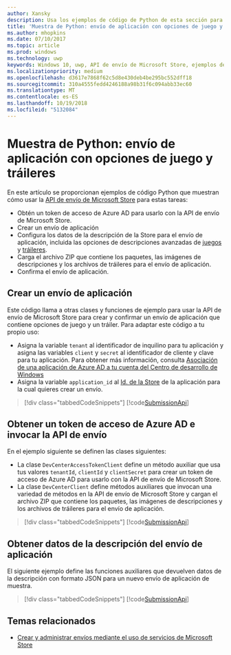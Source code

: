 ```yaml
---
author: Xansky
description: Usa los ejemplos de código de Python de esta sección para obtener más información sobre cómo enviar opciones de juego y tráileres usando la API de envío de Microsoft Store.
title: 'Muestra de Python: envío de aplicación con opciones de juego y tráileres'
ms.author: mhopkins
ms.date: 07/10/2017
ms.topic: article
ms.prod: windows
ms.technology: uwp
keywords: Windows 10, uwp, API de envío de Microsoft Store, ejemplos de código, opciones de juego, tráileres, descripciones avanzadas, python
ms.localizationpriority: medium
ms.openlocfilehash: d3617e7868f62c5d8e430deb4be295bc552dff18
ms.sourcegitcommit: 310a4555fedd4246188a98b31f6c094abb33ec60
ms.translationtype: MT
ms.contentlocale: es-ES
ms.lasthandoff: 10/19/2018
ms.locfileid: "5132084"
---
```

# <a name="python-sample-app-submission-with-game-options-and-trailers"></a>Muestra de Python: envío de aplicación con opciones de juego y tráileres

En este artículo se proporcionan ejemplos de código Python que muestran cómo usar la [API de envío de Microsoft Store](create-and-manage-submissions-using-windows-store-services.md) para estas tareas:

* Obtén un token de acceso de Azure AD para usarlo con la API de envío de Microsoft Store.
* Crear un envío de aplicación
* Configura los datos de la descripción de la Store para el envío de aplicación, incluida las opciones de descripciones avanzadas de [juegos](manage-app-submissions.md#gaming-options-object) y [tráileres](manage-app-submissions.md#trailer-object).
* Carga el archivo ZIP que contiene los paquetes, las imágenes de descripciones y los archivos de tráileres para el envío de aplicación.
* Confirma el envío de aplicación.

<span id="create-app-submission" />

## <a name="create-an-app-submission"></a>Crear un envío de aplicación

Este código llama a otras clases y funciones de ejemplo para usar la API de envío de Microsoft Store para crear y confirmar un envío de aplicación que contiene opciones de juego y un tráiler. Para adaptar este código a tu propio uso:

* Asigna la variable ```tenant``` al identificador de inquilino para tu aplicación y asigna las variables ```client``` y ```secret``` al identificador de cliente y clave para tu aplicación. Para obtener más información, consulta [Asociación de una aplicación de Azure AD a tu cuenta del Centro de desarrollo de Windows](create-and-manage-submissions-using-windows-store-services.md#how-to-associate-an-azure-ad-application-with-your-windows-dev-center-account)
* Asigna la variable ```application_id``` al [Id. de la Store](in-app-purchases-and-trials.md#store-ids) de la aplicación para la cual quieres crear un envío.

> [!div class="tabbedCodeSnippets"]
[!code[SubmissionApi](./code/StoreServicesExamples_SubmissionAdvancedListings/python/CreateAndSubmitAppSubmissionExample.py#L1-L74)]

<span id="token" />

## <a name="obtain-an-azure-ad-access-token-and-invoke-the-submission-api"></a>Obtener un token de acceso de Azure AD e invocar la API de envío

En el ejemplo siguiente se definen las clases siguientes:

* La clase ```DevCenterAccessTokenClient``` define un método auxiliar que usa tus valores ```tenantId```, ```clientId``` y ```clientSecret``` para crear un token de acceso de Azure AD para usarlo con la API de envío de Microsoft Store.
* La clase ```DevCenterClient``` define métodos auxiliares que invocan una variedad de métodos en la API de envío de Microsoft Store y cargan el archivo ZIP que contiene los paquetes, las imágenes de descripciones y los archivos de tráileres para el envío de aplicación.

> [!div class="tabbedCodeSnippets"]
[!code[SubmissionApi](./code/StoreServicesExamples_SubmissionAdvancedListings/python/devcenterclient.py#L1-L126)]

<span id="token" />

## <a name="get-app-submission-listing-data"></a>Obtener datos de la descripción del envío de aplicación

El siguiente ejemplo define las funciones auxiliares que devuelven datos de la descripción con formato JSON para un nuevo envío de aplicación de muestra.

> [!div class="tabbedCodeSnippets"]
[!code[SubmissionApi](./code/StoreServicesExamples_SubmissionAdvancedListings/python/submissiondatasamples.py#L1-L170)]

## <a name="related-topics"></a>Temas relacionados

* [Crear y administrar envíos mediante el uso de servicios de Microsoft Store](create-and-manage-submissions-using-windows-store-services.md)
